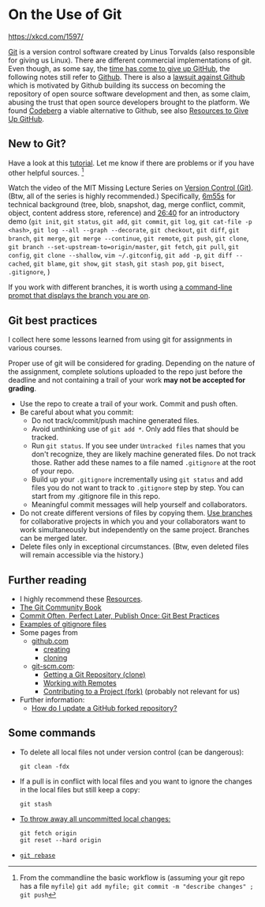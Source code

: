 # On the Use of Git

https://xkcd.com/1597/

[Git](https://en.wikipedia.org/wiki/Git) is a version control software created by Linus Torvalds (also responsible for giving us Linux). There are different commercial implementations of git. Even though, as some say, the [time has come to give up GitHub](https://sfconservancy.org/blog/2022/jun/30/give-up-github-launch/), the following notes still refer to [Github](https://github.com/). There is also a [lawsuit against Github](https://githubcopilotinvestigation.com/) which is motivated by Github building its success on becoming the repository of open source software development and then, as some claim, abusing the trust that open source developers brought to the platform. We found [Codeberg](https://codeberg.org/) a viable alternative to Github, see also [Resources to Give Up GitHub](https://sfconservancy.org/GiveUpGitHub/).


## New to Git?

Have a look at this [tutorial](https://guides.github.com/activities/hello-world/). Let me know if there are problems or if you have other helpful sources. [^help]

[^help]: From the commandline the basic workflow is (assuming your git repo has a file `myfile`) `git add myfile; git commit -m "describe changes" ; git push`

Watch the video of the MIT Missing Lecture Series on [Version Control (Git)](https://missing.csail.mit.edu/2020/version-control/). (Btw, all of the series is highly recommended.) Specifically, [6m55s](https://www.youtube.com/watch?v=2sjqTHE0zok&t=6m55s) for technical background (tree, blob, snapshot, dag, merge conflict, commit, object, content address store, reference) and [26:40](https://www.youtube.com/watch?v=2sjqTHE0zok&t=26m40s) for an introductory demo (`git init`, `git status`, `git add`, `git commit`, `git log`, `git cat-file -p <hash>`, `git log --all --graph --decorate`, `git checkout`, `git diff`, `git branch`, `git merge`, `git merge --continue`, `git remote`, `git push`, `git clone`, `git branch --set-upstream-to=origin/master`, `git fetch`, `git pull`, `git config`, `git clone --shallow`, `vim ~/.gitconfig`, `git add -p`, `git diff --cached`, `git blame`, `git show`, `git stash`, `git stash pop`, `git bisect`, `.gitignore`, )

If you work with different branches, it is worth using [a command-line prompt that displays the branch you are on](https://gist.github.com/reinvanoyen/05bcfe95ca9cb5041a4eafd29309ff29).

## Git best practices

I collect here some lessons learned from using git for assignments in various courses. 

Proper use of git will be considered for grading. Depending on the nature of the assignment, complete solutions uploaded to the repo just before the deadline and not containing a trail of your work **may not be accepted for grading**.

- Use the repo to create a trail of your work. Commit and push often.  
- Be careful about what you commit:  
   - Do not track/commit/push machine generated files. 
   - Avoid unthinking use of `git add *`. Only add files that should be tracked. 
   - Run `git status`. If you see under `Untracked files` names that you don't recognize, they are likely machine generated files. Do not track those. Rather add these names to a file named `.gitignore` at the root of your repo.
   - Build up your `.gitignore` incrementally using `git status` and add files you do not want to track to `.gitignore` step by step. You can start from my .gitignore file in this repo.
   - Meaningful commit messages will help yourself and collaborators.
- Do not create different versions of files by copying them. [Use branches](http://shafiul.github.io/gitbook/3_basic_branching_and_merging.html) for collaborative projects in which you and your collaborators want to work simultaneously but independently on the same project. Branches can be merged later.
- Delete files only in exceptional circumstances. (Btw, even deleted files will remain accessible via the history.)

## Further reading

- I highly recommend these [Resources](https://missing.csail.mit.edu/2020/version-control/#resources). 
- [The Git Community Book](http://shafiul.github.io/gitbook/index.html)
- [Commit Often, Perfect Later, Publish Once: Git Best Practices](https://sethrobertson.github.io/GitBestPractices/)
- [Examples of gitignore files](https://github.com/github/gitignore)
-  Some pages from 
    - [github.com](https://help.github.com/en/github/creating-cloning-and-archiving-repositories/cloning-a-repository)
      - [creating](https://help.github.com/en/github/creating-cloning-and-archiving-repositories/creating-a-new-repository)
      - [cloning](https://help.github.com/en/github/creating-cloning-and-archiving-repositories/cloning-a-repository)
    - [git-scm.com](https://git-scm.com/):
      - [Getting a Git Repository (clone)](https://git-scm.com/book/en/v2/Git-Basics-Getting-a-Git-Repository)
      - [Working with Remotes](https://git-scm.com/book/en/v2/Git-Basics-Working-with-Remotes)
      - [Contributing to a Project (fork)](https://git-scm.com/book/en/v2/GitHub-Contributing-to-a-Project) (probably not relevant for us)
- Further information:
  - [How do I update a GitHub forked repository?](https://stackoverflow.com/questions/7244321/how-do-i-update-a-github-forked-repository)

## Some commands

- To delete all local files not under version control (can be dangerous):
  ```
  git clean -fdx
  ```
- If a pull is in conflict with local files and you want to ignore the changes in the local files but still keep a copy:
  ```
  git stash
  ```
- [To throw away all uncommitted local changes:](http://shafiul.github.io/gitbook/4_undoing_in_git_-_reset,_checkout_and_revert.html)
  ``` 
  git fetch origin
  git reset --hard origin
  ```
- [`git rebase`](https://shafiul.github.io/gitbook/4_rebasing.html)  